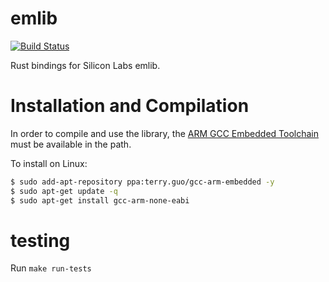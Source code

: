 # emlib
[![Build Status](https://travis-ci.org/RustyGecko/emlib.svg?branch=master)](https://travis-ci.org/RustyGecko/emlib)

Rust bindings for Silicon Labs emlib.

# Installation and Compilation
In order to compile and use the library, the [ARM GCC Embedded Toolchain](https://launchpad.net/gcc-arm-embedded)
must be available in the path.

To install on Linux:
```bash
$ sudo add-apt-repository ppa:terry.guo/gcc-arm-embedded -y
$ sudo apt-get update -q
$ sudo apt-get install gcc-arm-none-eabi
```

# testing

Run `make run-tests`